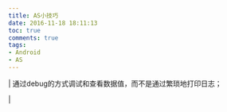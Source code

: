 ```yaml
---
title: AS小技巧
date: 2016-11-18 18:11:13
toc: true
comments: true
tags:
- Android
- AS
---
```


| 通过debug的方式调试和查看数据值，而不是通过繁琐地打印日志；

|
